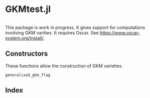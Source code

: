# GKMtest.jl


```@contents
```


This package is work in progress. It gives support for computations involving GKM varities. It requires Oscar. See https://www.oscar-system.org/install/.

## Constructors
These functions allow the construction of GKM varieties.
```@docs
generalized_gkm_flag
```
## Index

```@index
```